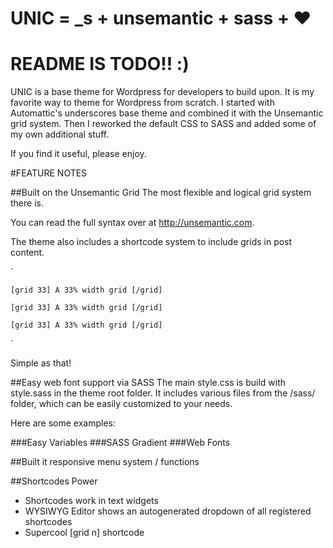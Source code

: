 UNIC = _s + unsemantic + sass + ♥
===
README IS TODO!! :)
===
UNIC is a base theme for Wordpress for developers to build upon. It is my favorite way to theme for Wordpress from scratch. I started with Automattic's underscores base theme and combined it with the Unsemantic grid system. Then I reworked the default CSS to SASS and added some of my own additional stuff.

If you find it useful, please enjoy.

#FEATURE NOTES


##Built on the Unsemantic Grid
The most flexible and logical grid system there is. 

You can read the full syntax over at http://unsemantic.com.

The theme also includes a shortcode system to include grids in post content.

`

    [grid 33] A 33% width grid [/grid]
	
	[grid 33] A 33% width grid [/grid]
	
	[grid 33] A 33% width grid [/grid]
`

Simple as that!

##Easy web font support via SASS
The main style.css is build with style.sass in the theme root folder. It includes various files from the /sass/ folder, which can be easily customized to your needs.

Here are some examples:

###Easy Variables
###SASS Gradient
###Web Fonts

##Built it responsive menu system / functions


##Shortcodes Power
* Shortcodes work in text widgets
* WYSIWYG Editor shows an autogenerated dropdown of all registered shortcodes
* Supercool [grid n] shortcode